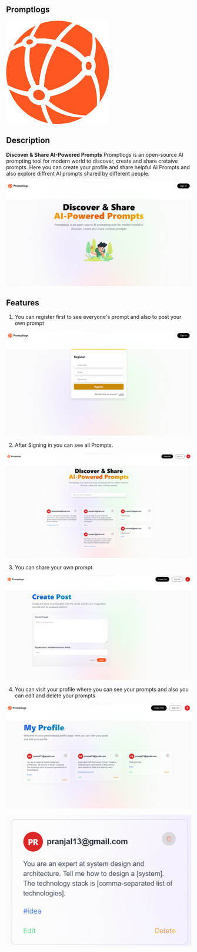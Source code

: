 ## Promptlogs
![PreviewImage](public/assets/images/logo.svg)

## Description
**Discover & Share AI-Powered Prompts**
Promptlogs is an open-source AI prompting tool for modern world to discover, create and share cretaive prompts.
Here you can create your profile and share helpful AI Prompts and also explore diffrent AI prompts shared by different people.

![Landing Page](public/assets/images/landing.png)


## Features
1. You can register first to see everyone's prompt and also to post your own prompt


  ![RegisterPage](public/assets/images/register.png)

2. After Signing in you can see all Prompts.


  ![AfterSignIn](public/assets/images/aftersignin.png)

3. You can share your own prompt


  ![CreatePrompt](public/assets/images/createprompt.png)

4. You can visit your profile where you can see your prompts and also you can edit and delete your prompts

  ![Profile](public/assets/images/profile.png)

  ![PromptCard](public/assets/images/promptcard.png)
